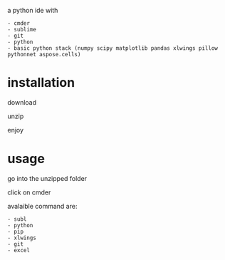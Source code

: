 a python ide with

	- cmder
	- sublime
	- git
	- python
	- basic python stack (numpy scipy matplotlib pandas xlwings pillow pythonnet aspose.cells)

# installation
	
download

unzip

enjoy

# usage

go into the unzipped folder

click on cmder

avalaible command are:

	- subl
	- python
	- pip
	- xlwings
	- git
	- excel
